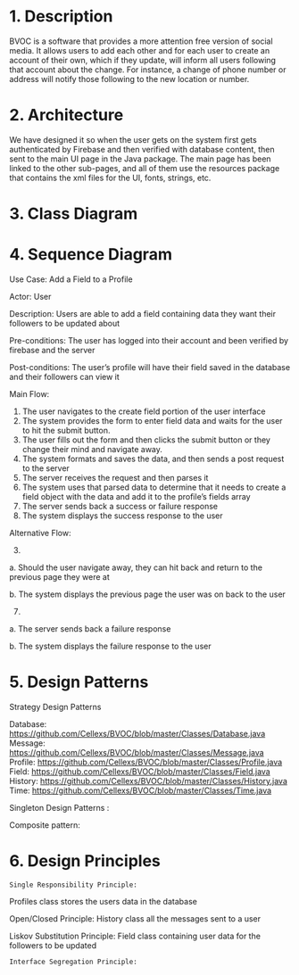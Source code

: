 # 1. Description
BVOC is a software that provides a more attention free version of social media. It allows users to add each other and for each user to create an account of their own, which if they update, will inform all users following that account about the change. For instance, a change of phone number or address will notify those
following to the new location or number.

# 2. Architecture

We have designed it so when the user gets on the system first gets authenticated by Firebase and then verified with database content, then sent to the main UI page in the Java package. The main page has been linked to the other sub-pages, and all of them use the resources package that contains the xml files for the UI, fonts, strings, etc.

# 3. Class Diagram

# 4. Sequence Diagram
Use Case: Add a Field to a Profile

Actor: User

Description: Users are able to add a field containing data they want their followers to be updated about

Pre-conditions: The user has logged into their account and been verified by firebase and the server

Post-conditions:
The user’s profile will have their field saved in the database and their followers can view it

Main Flow:
1. The user navigates to the create field portion of the user interface
2. The system provides the form to enter field data and waits for the user to hit the submit button.
3. The user fills out the form and then clicks the submit button or they change their mind and navigate away.
4. The system formats and saves the data, and then sends a post request to the server
5. The server receives the request and then parses it
6. The system uses that parsed data to determine that it needs to create a field object with the data and add it to the profile’s fields array
7. The server sends back a success or failure response
8. The system displays the success response to the user

Alternative Flow:

3.

a. Should the user navigate away, they can hit back and return to the previous page they were at

b. The system displays the previous page the user was on back to the user

7.

a. The server sends back a failure response

b. The system displays the failure response to the user
     

# 5. Design Patterns 
Strategy Design Patterns 


Database: https://github.com/Cellexs/BVOC/blob/master/Classes/Database.java
Message: https://github.com/Cellexs/BVOC/blob/master/Classes/Message.java
Profile: https://github.com/Cellexs/BVOC/blob/master/Classes/Profile.java
Field: https://github.com/Cellexs/BVOC/blob/master/Classes/Field.java
History: https://github.com/Cellexs/BVOC/blob/master/Classes/History.java
Time: https://github.com/Cellexs/BVOC/blob/master/Classes/Time.java






 Singleton Design Patterns : 





Composite pattern: 


# 6. Design Principles
	Single Responsibility Principle: 
Profiles class stores the users data in the database 

Open/Closed Principle:
History class all the messages sent to a user

Liskov Substitution Principle: 
Field class containing user data for the followers to be updated

	Interface Segregation Principle:

